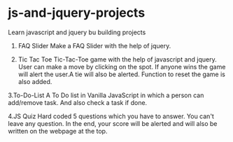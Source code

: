 # js-and-jquery-projects
Learn javascript and jquery bu building projects

1. FAQ Slider
Make a FAQ Slider with the help of jquery.

2. Tic Tac Toe
Tic-Tac-Toe game with the help of javascript and jquery. User can make a move by clicking on the spot. If anyone wins the game will alert
the user.A tie will also be alerted. Function to reset the game is also added.

3.To-Do-List
A To Do list in Vanilla JavaScript in which a person can add/remove task. And also check a task if done.

4.JS Quiz
Hard coded 5 questions which you have to answer. You can't leave any question. In the end, your score will be alerted and will also be
written on the webpage at the top.
